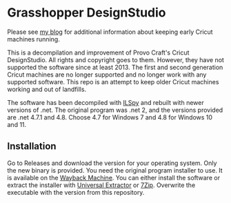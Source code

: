 # Grasshopper DesignStudio

Please see [my blog](https://16jalayt.github.io/blog/cricut-designStudio) for additional information about keeping early Cricut machines running.

This is a decompilation and improvement of Provo Craft's Cricut DesignStudio. All rights and copyright goes to them. However, they have not supported the software since at least 2013. The first and second generation Cricut machines are no longer supported and no longer work with any supported software. This repo is an attempt to keep older Cricut machines working and out of landfills.

The software has been decompiled with [ILSpy](https://github.com/icsharpcode/ILSpy) and rebuilt with newer versions of .net. The original program was .net 2, and the versions provided are .net 4.7.1 and 4.8. Choose 4.7 for Windows 7 and 4.8 for Windows 10 and 11.

## Installation

Go to Releases and download the version for your operating system. Only the new binary is provided. You need the original program installer to use. It is available on the [Wayback Machine](https://web.archive.org/web/20130510081648/http://mirror.cricut.com/cds/fontpack/CDS_10404220.exe).
You can either install the software or extract the installer with [Universal Extractor](https://github.com/Bioruebe/UniExtract2) or [7Zip](https://www.7-zip.org/download.html).
Overwrite the executable with the version from this repository.
